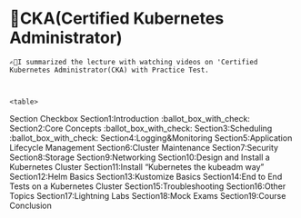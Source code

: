 # 🌟CKA(Certified Kubernetes Administrator)

    

    ✍🏻I summarized the lecture with watching videos on 'Certified Kubernetes Administrator(CKA) with Practice Test.

    

    <table>
<thead>
<tr>
<th>Section</th>
<th>Checkbox</th>
</tr>
</thead>
<tbody>
<tr>
<td>Section1:Introduction</td>
<td>:ballot_box_with_check:</td>
</tr>
<tr>
<td>Section2:Core Concepts</td>
<td>:ballot_box_with_check:</td>
</tr>
<tr>
<td>Section3:Scheduling</td>
<td>:ballot_box_with_check:</td>
</tr>
<tr>
<td>Section4:Logging&Monitoring</td>
<td></td>
</tr>
<tr>
<td>Section5:Application Lifecycle Management</td>
<td></td>
</tr>
<tr>
<td>Section6:Cluster Maintenance</td>
<td></td>
</tr>
<tr>
<td>Section7:Security</td>
<td></td>
</tr>
<tr>
<td>Section8:Storage</td>
<td></td>
</tr>
<tr>
<td>Section9:Networking</td>
<td></td>
</tr>
<tr>
<td>Section10:Design and Install a Kubernetes Cluster</td>
<td></td>
</tr>
<tr>
<td>Section11:Install “Kubernetes the kubeadm way”</td>
<td></td>
</tr>
<tr>
<td>Section12:Helm Basics</td>
<td></td>
</tr>
<tr>
<td>Section13:Kustomize Basics</td>
<td></td>
</tr>
<tr>
<td>Section14:End to End Tests on a Kubernetes Cluster</td>
<td></td>
</tr>
<tr>
<td>Section15:Troubleshooting</td>
<td></td>
</tr>
<tr>
<td>Section16:Other Topics</td>
<td></td>
</tr>
<tr>
<td>Section17:Lightning Labs</td>
<td></td>
</tr>
<tr>
<td>Section18:Mock Exams</td>
<td></td>
</tr>
<tr>
<td>Section19:Course Conclusion</td>
<td></td>
</tr>
</tbody>
</table>
